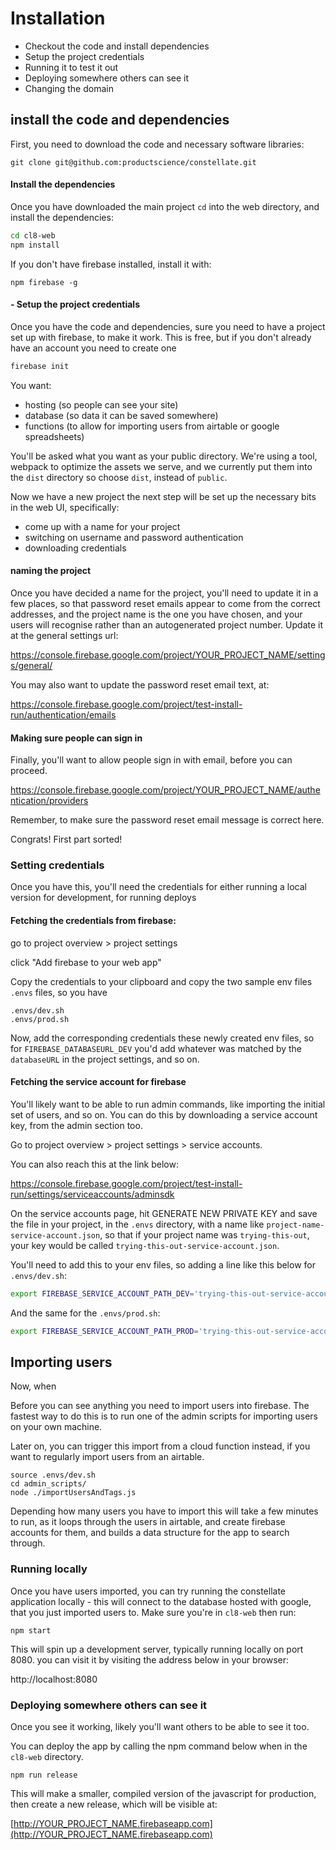 # Installation

- Checkout the code and install dependencies
- Setup the project credentials
- Running it to test it out
- Deploying somewhere others can see it
- Changing the domain

## install the code and dependencies

First, you need to download the code and necessary software libraries:


```
git clone git@github.com:productscience/constellate.git
```

#### Install the dependencies

Once you have downloaded the main project `cd` into the web directory, and install the dependencies:

``` bash
cd cl8-web
npm install
```

If you don't have firebase installed, install it with:

```
npm firebase -g
```

#### - Setup the project credentials

Once you have the code and dependencies, sure you need to have a project set up with firebase, to make it work. This is free, but if you don't already have an account you need to create one

``` bash
firebase init
```

You want:

- hosting (so people can see your site)
- database (so data it can be saved somewhere)
- functions (to allow for importing users from airtable or google spreadsheets)

You'll be asked what you want as your public directory. We're using a tool, webpack to optimize the assets we serve, and we currently put them into the `dist` directory so choose `dist`, instead of `public`.

Now we have a new project the next step will be set up the necessary bits in the web UI, specifically:

- come up with a name for your project
- switching on username and password authentication
- downloading credentials

#### naming the project

Once you have decided a name for the project, you'll need to update it in a few places, so that password reset emails appear to come from the correct addresses, and the project name is the one you have chosen, and your users will recognise rather than an autogenerated project number. Update it at the general settings url:

https://console.firebase.google.com/project/YOUR_PROJECT_NAME/settings/general/

You may also want to update the password reset email text, at:

https://console.firebase.google.com/project/test-install-run/authentication/emails

#### Making sure people can sign in 

Finally, you'll want to allow people sign in with email, before you can proceed.

https://console.firebase.google.com/project/YOUR_PROJECT_NAME/authentication/providers

Remember, to make sure the password reset email message is correct here.

Congrats! First part sorted!

### Setting credentials

Once you have this, you'll need the credentials for either running a local version for development, for running deploys

#### Fetching the credentials from firebase:

go to project overview > project settings

click "Add firebase to your web app"

Copy the credentials to your clipboard and copy the two sample env files `.envs` files, so you have

```
.envs/dev.sh
.envs/prod.sh
```

Now, add the corresponding credentials these newly created env files, so for `FIREBASE_DATABASEURL_DEV` you'd add whatever was matched by the `databaseURL` in the project settings, and so on.

#### Fetching the service account for firebase

You'll likely want to be able to run admin commands, like importing the initial set of users, and so on. You can do this by downloading a service account key, from the admin section too.

Go to project overview > project settings > service accounts. 

You can also reach this at the link below:

https://console.firebase.google.com/project/test-install-run/settings/serviceaccounts/adminsdk

On the service accounts page, hit GENERATE NEW PRIVATE KEY and save the file in your project, in the `.envs` directory, with a name like `project-name-service-account.json`, so that if your project name was `trying-this-out`, your key would be called `trying-this-out-service-account.json`.

You'll need to add this to your env files, so adding a line like this below for `.envs/dev.sh`:

``` bash
export FIREBASE_SERVICE_ACCOUNT_PATH_DEV='trying-this-out-service-account.json'
```

And the same for the `.envs/prod.sh`:

``` bash
export FIREBASE_SERVICE_ACCOUNT_PATH_PROD='trying-this-out-service-account.json'
```

## Importing users

Now, when 

Before you can see anything you need to import users into firebase. The fastest way to do this is to run one of the admin scripts for importing users on your own machine.

Later on, you can trigger this import from a cloud function instead, if you want to regularly import users from an airtable.


```
source .envs/dev.sh
cd admin_scripts/
node ./importUsersAndTags.js
```

Depending how many users you have to import this will take a few minutes to run, as it loops through the users in airtable, and create firebase accounts for them, and builds a data structure for the app to search through.

### Running locally

Once you have users imported, you can try running the constellate application locally - this will connect to the database hosted with google, that you just imported users to. Make sure you're in `cl8-web` then run:

```
npm start
```

This will spin up a development server, typically running locally on port 8080. you can visit it by visiting the address below in your browser:

http://localhost:8080 


### Deploying somewhere others can see it

Once you see it working, likely you'll want others to be able to see it too.

You can deploy the app by calling the npm command below when in the `cl8-web` directory.

```
npm run release
```

This will make a smaller, compiled version of the javascript for production, then create a new release, which will be visible at:

[http://YOUR_PROJECT_NAME.firebaseapp.com](http://YOUR_PROJECT_NAME.firebaseapp.com)


